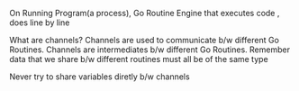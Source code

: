 On Running Program(a process),
Go Routine Engine that executes code , does line by line

What are channels?
Channels are used to communicate b/w different Go Routines.
Channels are intermediates b/w different Go Routines.
Remember data that we share b/w different routines must all be of the same type

Never try to share variables diretly b/w channels